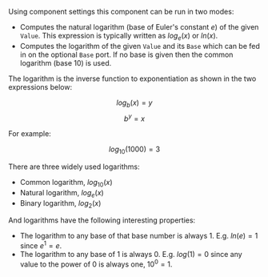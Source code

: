 Using component settings this component can be run in two modes:
- Computes the natural logarithm (base of Euler's constant $e$) of the given `Value`. This expression is typically written as $log_{e}(x)$ or $ln(x)$.
- Computes the logarithm of the given `Value` and its `Base` which can be fed in on the optional `Base` port. If no base is given then the common logarithm (base 10) is used.

The logarithm is the inverse function to exponentiation as shown in the two expressions below:

$$
log_{b}(x) = y
$$
$$
b^{y} = x
$$

For example:

$$
log_{10}(1000) = 3
$$

There are three widely used logarithms:
- Common logarithm, $log_{10}(x)$
- Natural logarithm, $log_{e}(x)$
- Binary logarithm, $log_{2}(x)$

And logarithms have the following interesting properties:
- The logarithm to any base of that base number is always $1$. E.g. $ln(e) = 1$ since $e^{1} = e$.
- The logarithm to any base of $1$ is always $0$. E.g. $log(1) = 0$ since any value to the power of 0 is always one, $10^{0} = 1$.
